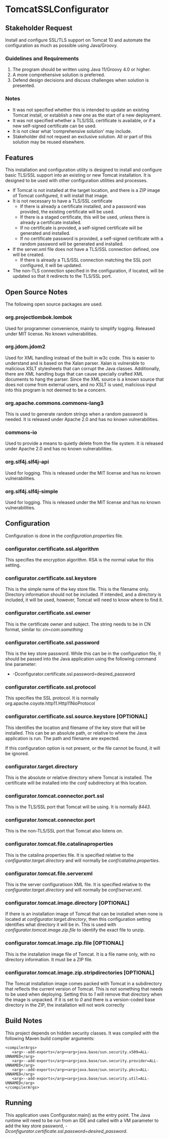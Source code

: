 # TomcatSSLConfigurator

## Stakeholder Request

Install and configure SSL/TLS support on Tomcat 10 and automate the configuration as much as possible using Java/Groovy.

### Guidelines and Requirements

1. The program should be written using Java 11/Groovy 4.0 or higher.
2. A more comprehensive solution is preferred.
3. Defend design decisions and discuss challenges when solution is presented.

### Notes

* It was not specified whether this is intended to update an existing Tomcat install, or establish a new one as the start of a new deployment.
* It was not specified whether a TLS/SSL certificate is available, or if a new self-signed certificate can be used.
* It is not clear what 'comprehensive solution' may include.
* Stakeholder did not request an exclusive solution. All or part of this solution may be reused elsewhere.

## Features

This installation and configuration utility is designed to install and configure basic TLS/SSL support into an existing or
new Tomcat installation. It is designed to be used with other configuration utilities and processes.

* If Tomcat is not installed at the target location, and there is a ZIP image of Tomcat configured, it will install that image.
* It is not necessary to have a TLS/SSL certificate
  * If there is already a certificate installed, and a password was provided, the existing certificate will be used.
  * If there is a staged certificate, this will be used, unless there is already a certificate installed.
  * If no certificate is provided, a self-signed certificate will be generated and installed.
  * If no certificate password is provided, a self-signed certificate with a random password will be generated and installed.
* If the server.xml file does not have a TLS/SSL connection defined, one will be created.
  * If there is already a TLS/SSL connection matching the SSL port configured, it will be updated.
* The non-TLS connection specified in the configuration, if located, will be updated so that it redirects to the TLS/SSL port.

## Open Source Notes

The following open source packages are used.

### org.projectlombok.lombok

Used for programmer convenience, mainly to simplify logging.  Released under MIT license. No known vulnerabilities. 

### org.jdom.jdom2

Used for XML handling instead of the built in w3c code. This is easier to understand and is based on the Xalan parser. Xalan is vulnerable to malicious XSLT stylesheets that can corrupt the Java classes.  Additionally, there are XML handling bugs that can cause specially crafted XML documents to hang the parser.  Since the XML source is a known source that does not come from external users, and no XSLT is used, malicious input into this program is not deemed to be a concern.

### org.apache.commons.commons-lang3

This is used to generate random strings when a random password is needed.  It is released under Apache 2.0 and has no known vulnerabilities.

### commons-io

Used to provide a means to quietly delete from the file system.  It is released under Apache 2.0 and has no known vulnerabilities.

### org.slf4j.slf4j-api

Used for logging.  This is released under the MIT license and has no known vulnerabilities.

### org.slf4j.slf4j-simple

Used for logging.  This is released under the MIT license and has no known vulnerabilities.

  
## Configuration

Configuration is done in the _configuration.properties_ file.

### configurator.certificate.ssl.algorithm

This specifies the encryption algorithm.  RSA is the normal value for this setting.

### configurator.certificate.ssl.keystore

This is the simple name of the key store file. This is the filename only. Directory information should not be included.
If intended, and a directory is included, it will be used, however, Tomcat will need to know where to find it.

### configurator.certificate.ssl.owner

This is the certificate owner and subject. The string needs to be in CN format, similar to: _cn=com.something_


### configurator.certificate.ssl.password

This is the key store password. While this can be in the configuration file, it should be passed into the Java application using the following command line parameter:

* -Dconfigurator.certificate.ssl.password=desired_password


### configurator.certificate.ssl.protocol

This specifies the SSL protocol. It is normally org.apache.coyote.http11.Http11NioProtocol

### configurator.certificate.ssl.source.keystore  [OPTIONAL]

This identifies the location and filename of the key store that will be installed. This can be an absolute path, or relative to where the Java application is run.  The path and filename are expected.

If this configuration option is not present, or the file cannot be found, it will be ignored.

### configurator.target.directory

This is the absolute or relative directory where Tomcat is installed.  The certificate will be installed into the _conf_ subdirectory at this location.

### configurator.tomcat.connector.port.ssl

This is the TLS/SSL port that Tomcat will be using.  It is normally _8443_.

### configurator.tomcat.connector.port

This is the non-TLS/SSL port that Tomcat also listens on.  

### configurator.tomcat.file.catalinaproperties

This is the catalina properties file. It is specified relative to the _configurator.target.directory_ and will normally be _conf/catalina.properties_.

### configurator.tomcat.file.serverxml

This is the server configuratioon XML file. It is specified relative to the _configurator.target.directory_ and will normally be _conf/server.xml_.

### configurator.tomcat.image.directory [OPTIONAL]

If there is an installation image of Tomcat that can be installed when none is located at _configurator.target.directory_, then this configuration setting identifies what directory it will be in.  This is used with _configurator.tomcat.image.zip.file_ to identify the exact file to unzip.


### configurator.tomcat.image.zip.file [OPTIONAL]

This is the installation image file of Tomcat. It is a file name only, with no directory information.  It must be a ZIP file.

### configurator.tomcat.image.zip.stripdirectories [OPTIONAL]

The Tomcat installation image comes packed with Tomcat in a subdirectory that reflects the current version of Tomcat. This is not something that needs to be used when deploying.  Setting this to _1_ will remove that directory when the image is unpacked.  If it is set to _0_ and there is a version-coded base directory in the ZIP, the installation will not work correctly


## Build Notes

This project depends on hidden security classes. It was compiled with the following Maven build compiler arguments:

    <compilerArgs>
       <arg>--add-exports</arg><arg>java.base/sun.security.x509=ALL-UNNAMED</arg>
       <arg>--add-exports</arg><arg>java.base/sun.security.provider=ALL-UNNAMED</arg>
       <arg>--add-exports</arg><arg>java.base/sun.security.pkcs=ALL-UNNAMED</arg>
       <arg>--add-exports</arg><arg>java.base/sun.security.util=ALL-UNNAMED</arg>
    </compilerArgs>
    
## Running

This application uses Configurator.main() as the entry point.  The Java runtime will need to be run from an IDE and called with a VM parameter to add the key store password, _-Dconfigurator.certificate.ssl.password=desired_password_.

